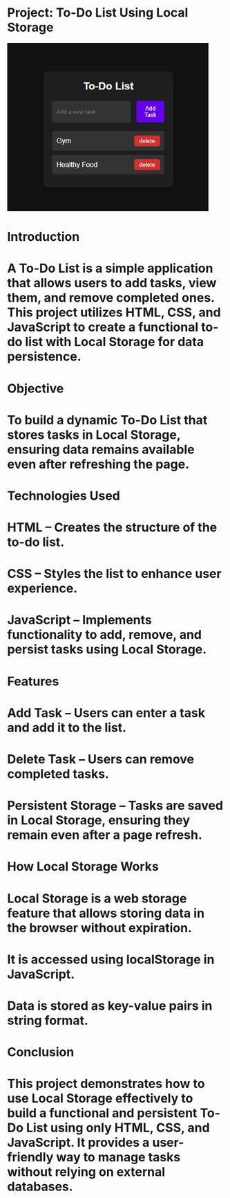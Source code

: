 # Project: To-Do List Using Local Storage


![image alt](https://github.com/AvichalDwivedi/To-Do-List/blob/242cc7a114c7149388c249a119024aa77e859ad1/To%20Do%20List%20LocalStorage.png)


# Introduction
# A To-Do List is a simple application that allows users to add tasks, view them, and remove completed ones. This project utilizes HTML, CSS, and JavaScript to create a functional to-do list with Local Storage for data persistence.


# Objective
# To build a dynamic To-Do List that stores tasks in Local Storage, ensuring data remains available even after refreshing the page.


# Technologies Used
# HTML – Creates the structure of the to-do list.
# CSS – Styles the list to enhance user experience.
# JavaScript – Implements functionality to add, remove, and persist tasks using Local Storage.


# Features
# Add Task – Users can enter a task and add it to the list.
# Delete Task – Users can remove completed tasks.
# Persistent Storage – Tasks are saved in Local Storage, ensuring they remain even after a page refresh.


# How Local Storage Works
# Local Storage is a web storage feature that allows storing data in the browser without expiration.
# It is accessed using localStorage in JavaScript.
# Data is stored as key-value pairs in string format.


# Conclusion
# This project demonstrates how to use Local Storage effectively to build a functional and persistent To-Do List using only HTML, CSS, and JavaScript. It provides a user-friendly way to manage tasks without relying on external databases.




